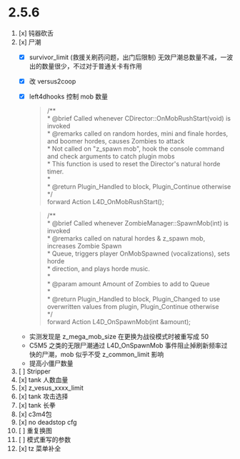 # 2.5.6
1. [x] 钝器砍舌
2. [x] 尸潮
    * [x] survivor_limit (救援关刷药问题，出门后限制) 无效尸潮总数量不减，一波出的数量很少，不过对于普通关卡有作用
    * [x] 改 versus2coop
    * [x] left4dhooks 控制 mob 数量
        >/**  
        >\* @brief Called whenever CDirector::OnMobRushStart(void) is invoked  
        >\* @remarks called on random hordes, mini and finale hordes, and boomer hordes, causes Zombies to attack  
        >\*			Not called on "z_spawn mob", hook the console command and check arguments to catch plugin mobs  
        >\*			This function is used to reset the Director's natural horde timer.  
        >\*  
        >\* @return				Plugin_Handled to block, Plugin_Continue otherwise  
        >\*/  
        >forward Action L4D_OnMobRushStart();  
  
        >/**  
        >\* @brief Called whenever ZombieManager::SpawnMob(int) is invoked  
        >\* @remarks called on natural hordes & z_spawn mob, increases Zombie Spawn  
        >\*			Queue, triggers player OnMobSpawned (vocalizations), sets horde  
        >\*			direction, and plays horde music.  
        >\*  
        >\* @param amount		Amount of Zombies to add to Queue  
        >\*  
        >\* @return				Plugin_Handled to block, Plugin_Changed to use overwritten values from plugin, Plugin_Continue otherwise  
        >\*/  
        >forward Action L4D_OnSpawnMob(int &amount);  
    * 实测发现是 z_mega_mob_size 在更换为战役模式时被重写成 50
    * C5M5 之类的无限尸潮通过 L4D_OnSpawnMob 事件阻止掉刷新频率过快的尸潮，mob 似乎不受 z_common_limit 影响
    * 提高小僵尸数量
3. [ ] Stripper
4. [x] tank 人数血量
5. [x] z_vesus_xxxx_limit
6. [x] tank 攻击选择
7. [x] tank 长拳
8. [x] c3m4包
9. [x] no deadstop cfg
10. [ ] 重复换图
11. [ ] 模式重写的参数
12. [x] tz 菜单补全